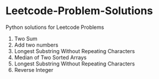 # Leetcode-Problem-Solutions
Python solutions for Leetcode Problems
1. Two Sum
2. Add two numbers
3. Longest Substring Without Repeating Characters
4. Median of Two Sorted Arrays
5. Longest Substring Without Repeating Characters
6. Reverse Integer

